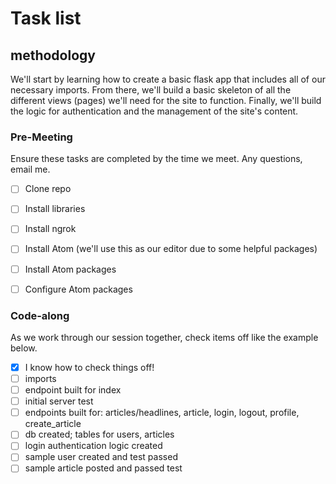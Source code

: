 # Task list

## methodology
We'll start by learning how to create a basic flask app that includes all of our necessary imports. From there, we'll build a basic skeleton of all the different views (pages) we'll need for the site to function. Finally, we'll build the logic for authentication and the management of the site's content.

### Pre-Meeting
Ensure these tasks are completed by the time we meet. Any questions, email me.
- [ ] Clone repo
- [ ] Install libraries
- [ ] Install ngrok
- [ ] Install Atom (we'll use this as our editor due to some helpful packages)
- [ ] Install Atom packages
- [ ] Configure Atom packages


### Code-along
As we work through our session together, check items off like the example below.

- [x] I know how to check things off!
- [ ] imports
- [ ] endpoint built for index
- [ ] initial server test
- [ ] endpoints built for: articles/headlines, article, login, logout, profile, create_article
- [ ] db created; tables for users, articles
- [ ] login authentication logic created
- [ ] sample user created and test passed
- [ ] sample article posted and passed test
